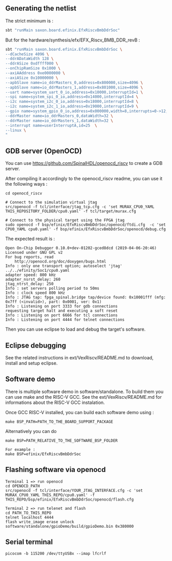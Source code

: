 ## Generating the netlist

The strict minimum is :

```sh
sbt "runMain saxon.board.efinix.EfxRiscvBmbDdrSoc"
```

But for the hardware/synthesis/efx/EFX_Riscv_BMB_DDR_revB : 

```sh
sbt "runMain saxon.board.efinix.EfxRiscvBmbDdrSoc \
--dCacheSize 4096 \
--ddrADataWidth 128 \
--ddrASize 0xdffff000 \
--onChipRamSize 0x1000 \
--axiAAddress 0xe0000000 \
--axiASize 0x10000000 \
--apbSlave name=io_ddrMasters_0,address=0x800000,size=4096 \
--apbSlave name=io_ddrMasters_1,address=0x801000,size=4096 \
--uart name=system_uart_0_io,address=0x10000,interruptId=1 \
--spi name=system_spi_0_io,address=0x14000,interruptId=4 \
--i2c name=system_i2c_0_io,address=0x18000,interruptId=8 \
--i2c name=system_i2c_1_io,address=0x19000,interruptId=9 \
--gpio name=system_gpio_0_io,address=0x000000,width=8,interrupts=0->12;1->13 \
--ddrMaster name=io_ddrMasters_0,dataWidth=32 \
--ddrMaster name=io_ddrMasters_1,dataWidth=32 \
--interrupt name=userInterruptA,id=25  \
--linux \
"
```

## GDB server (OpenOCD)

You can use https://github.com/SpinalHDL/openocd_riscv to create a GDB server.

After compiling it accordingly to the openocd_riscv readme, you can use it the following ways :

```
cd openocd_riscv

# Connect to the simulation virtual jtag
src/openocd -f tcl/interface/jtag_tcp.cfg -c 'set MURAX_CPU0_YAML THIS_REPOSITORY_FOLDER/cpu0.yaml' -f tcl/target/murax.cfg

# Connect to the physical target using the FPGA jtag
sudo openocd -f bsp/efinix/EfxRiscvBmbDdrSoc/openocd/ftdi.cfg  -c 'set CPU0_YAML cpu0.yaml' -f bsp/efinix/EfxRiscvBmbDdrSoc/openocd/debug.cfg 
```

The expected result is :

```
Open On-Chip Debugger 0.10.0+dev-01202-gced8dcd (2019-04-06-20:46)
Licensed under GNU GPL v2
For bug reports, read
	http://openocd.org/doc/doxygen/bugs.html
Info : only one transport option; autoselect 'jtag'
../../efinity/Soc1/cpu0.yaml
adapter speed: 800 kHz
adapter_nsrst_delay: 260
jtag_ntrst_delay: 250
Info : set servers polling period to 50ms
Info : clock speed 800 kHz
Info : JTAG tap: fpga_spinal.bridge tap/device found: 0x10001fff (mfg: 0x7ff (<invalid>), part: 0x0001, ver: 0x1)
Info : Listening on port 3333 for gdb connections
requesting target halt and executing a soft reset
Info : Listening on port 6666 for tcl connections
Info : Listening on port 4444 for telnet connections
```

Then you can use eclipse to load and debug the target's software.

## Eclipse debugging

See the related instructions in ext/VexRiscv/README.md to download, install and setup eclipse.

## Software demo

There is multiple software demo in software/standalone. To build them you can use make and the RISC-V GCC. See the ext/VexRiscv/README.md for informations about the RISC-V GCC instalation.

Once GCC RISC-V installed, you can build each software demo using :

```
make BSP_PATH=PATH_TO_THE_BOARD_SUPPORT_PACKAGE
```


Alternatively you can do

```
make BSP=PATH_RELATIVE_TO_THE_SOFTWARE_BSP_FOLDER

For example :
make BSP=efinix/EfxRiscvBmbDdrSoc
```

## Flashing software via openocd

```
Terminal 1 => run openocd
cd OPENOCD_PATH
src/openocd -f tcl/interface/YOUR_JTAG_INTERFACE.cfg -c 'set MURAX_CPU0_YAML THIS_REPO/cpu0.yaml' -f  THIS_REPO/bsp/efinix/EfxRiscvBmbDdrSoc/openocd/flash.cfg

Terminal 2 => run telenet and flash
cd PATH_TO_THIS_REPO
telnet localhost 4444
flash write_image erase unlock software/standalone/gpioDemo/build/gpioDemo.bin 0x380000
```

## Serial terminal

```
picocom -b 115200 /dev/ttyUSBx --imap lfcrlf
```